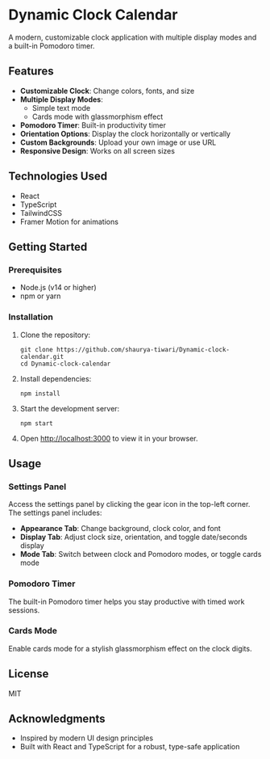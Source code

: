 # Dynamic Clock Calendar

A modern, customizable clock application with multiple display modes and a built-in Pomodoro timer.

## Features

- **Customizable Clock**: Change colors, fonts, and size
- **Multiple Display Modes**: 
  - Simple text mode
  - Cards mode with glassmorphism effect
- **Pomodoro Timer**: Built-in productivity timer
- **Orientation Options**: Display the clock horizontally or vertically
- **Custom Backgrounds**: Upload your own image or use URL
- **Responsive Design**: Works on all screen sizes

## Technologies Used

- React
- TypeScript
- TailwindCSS
- Framer Motion for animations

## Getting Started

### Prerequisites

- Node.js (v14 or higher)
- npm or yarn

### Installation

1. Clone the repository:
   ```
   git clone https://github.com/shaurya-tiwari/Dynamic-clock-calendar.git
   cd Dynamic-clock-calendar
   ```

2. Install dependencies:
   ```
   npm install
   ```

3. Start the development server:
   ```
   npm start
   ```

4. Open [http://localhost:3000](http://localhost:3000) to view it in your browser.

## Usage

### Settings Panel

Access the settings panel by clicking the gear icon in the top-left corner. The settings panel includes:

- **Appearance Tab**: Change background, clock color, and font
- **Display Tab**: Adjust clock size, orientation, and toggle date/seconds display
- **Mode Tab**: Switch between clock and Pomodoro modes, or toggle cards mode

### Pomodoro Timer

The built-in Pomodoro timer helps you stay productive with timed work sessions.

### Cards Mode

Enable cards mode for a stylish glassmorphism effect on the clock digits.

## License

MIT

## Acknowledgments

- Inspired by modern UI design principles
- Built with React and TypeScript for a robust, type-safe application
